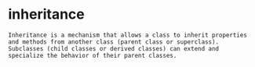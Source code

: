 # inheritance
    Inheritance is a mechanism that allows a class to inherit properties and methods from another class (parent class or superclass).
    Subclasses (child classes or derived classes) can extend and specialize the behavior of their parent classes.
